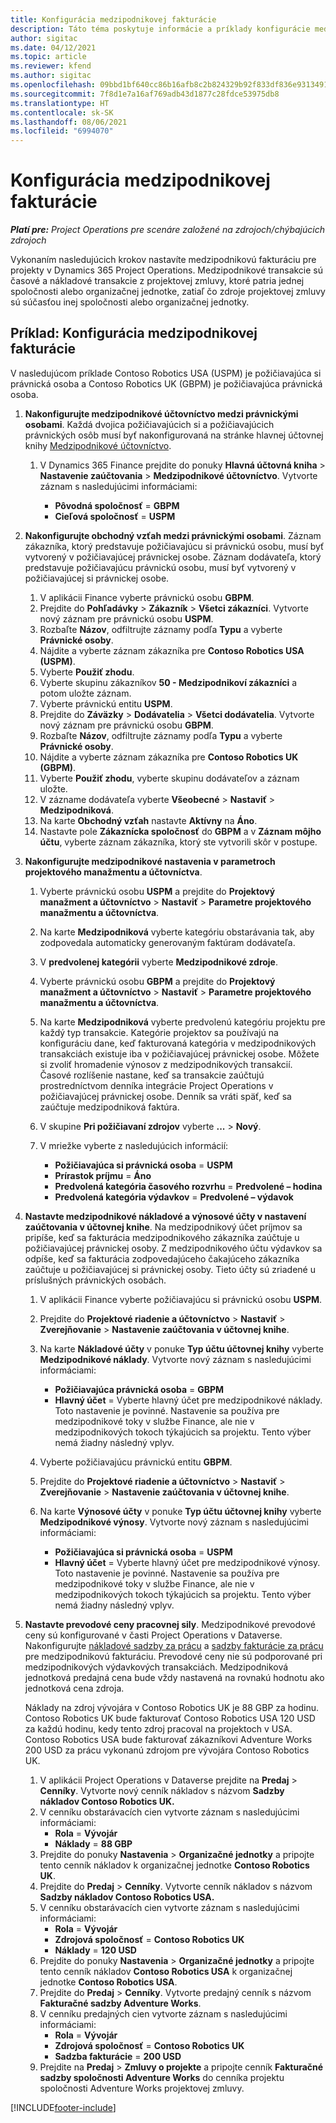 ```yaml
---
title: Konfigurácia medzipodnikovej fakturácie
description: Táto téma poskytuje informácie a príklady konfigurácie medzipodnikovej fakturácie pre projekty.
author: sigitac
ms.date: 04/12/2021
ms.topic: article
ms.reviewer: kfend
ms.author: sigitac
ms.openlocfilehash: 09bbd1bf640cc86b16afb8c2b824329b92f833df836e9313491d57a2f1646440
ms.sourcegitcommit: 7f8d1e7a16af769adb43d1877c28fdce53975db8
ms.translationtype: HT
ms.contentlocale: sk-SK
ms.lasthandoff: 08/06/2021
ms.locfileid: "6994070"
---
```

# <a name="configure-intercompany-invoicing"></a>Konfigurácia medzipodnikovej fakturácie

_**Platí pre:** Project Operations pre scenáre založené na zdrojoch/chýbajúcich zdrojoch_

Vykonaním nasledujúcich krokov nastavíte medzipodnikovú fakturáciu pre projekty v Dynamics 365 Project Operations. Medzipodnikové transakcie sú časové a nákladové transakcie z projektovej zmluvy, ktoré patria jednej spoločnosti alebo organizačnej jednotke, zatiaľ čo zdroje projektovej zmluvy sú súčasťou inej spoločnosti alebo organizačnej jednotky.

## <a name="example-configure-intercompany-invoicing"></a>Príklad: Konfigurácia medzipodnikovej fakturácie

V nasledujúcom príklade Contoso Robotics USA (USPM) je požičiavajúca si právnická osoba a Contoso Robotics UK (GBPM) je požičiavajúca právnická osoba. 

1. **Nakonfigurujte medzipodnikové účtovníctvo medzi právnickými osobami**. Každá dvojica požičiavajúcich si a požičiavajúcich právnických osôb musí byť nakonfigurovaná na stránke hlavnej účtovnej knihy [Medzipodnikové účtovníctvo](/dynamics365/finance/general-ledger/intercompany-accounting-setup).
    
    1. V Dynamics 365 Finance prejdite do ponuky **Hlavná účtovná kniha** > **Nastavenie zaúčtovania** > **Medzipodnikové účtovníctvo**. Vytvorte záznam s nasledujúcimi informáciami:

        - **Pôvodná spoločnosť** = **GBPM**
        - **Cieľová spoločnosť** = **USPM**

2. **Nakonfigurujte obchodný vzťah medzi právnickými osobami**. Záznam zákazníka, ktorý predstavuje požičiavajúcu si právnickú osobu, musí byť vytvorený v požičiavajúcej právnickej osobe. Záznam dodávateľa, ktorý predstavuje požičiavajúcu právnickú osobu, musí byť vytvorený v požičiavajúcej si právnickej osobe.

     1. V aplikácii Finance vyberte právnickú osobu **GBPM**.
     2. Prejdite do **Pohľadávky** > **Zákazník** > **Všetci zákazníci**. Vytvorte nový záznam pre právnickú osobu **USPM**.
     3. Rozbaľte **Názov**, odfiltrujte záznamy podľa **Typu** a vyberte **Právnické osoby**. 
     4. Nájdite a vyberte záznam zákazníka pre **Contoso Robotics USA (USPM)**.
     5. Vyberte **Použiť zhodu**. 
     6. Vyberte skupinu zákazníkov **50 - Medzipodnikoví zákazníci** a potom uložte záznam.
     7. Vyberte právnickú entitu **USPM**.
     8. Prejdite do **Záväzky** > **Dodávatelia** > **Všetci dodávatelia**. Vytvorte nový záznam pre právnickú osobu **GBPM**.
     9. Rozbaľte **Názov**, odfiltrujte záznamy podľa **Typu** a vyberte **Právnické osoby**. 
     10. Nájdite a vyberte záznam zákazníka pre **Contoso Robotics UK (GBPM)**.
     11. Vyberte **Použiť zhodu**, vyberte skupinu dodávateľov a záznam uložte.
     12. V zázname dodávateľa vyberte **Všeobecné** > **Nastaviť** > **Medzipodniková**.
     13. Na karte **Obchodný vzťah** nastavte **Aktívny** na **Áno**.
     14. Nastavte pole **Zákaznícka spoločnosť** do **GBPM** a v **Záznam môjho účtu**, vyberte záznam zákazníka, ktorý ste vytvorili skôr v postupe.

3. **Nakonfigurujte medzipodnikové nastavenia v parametroch projektového manažmentu a účtovníctva**. 

    1. Vyberte právnickú osobu **USPM** a prejdite do **Projektový manažment a účtovníctvo** > **Nastaviť** > **Parametre projektového manažmentu a účtovníctva**.
    2. Na karte **Medzipodniková** vyberte kategóriu obstarávania tak, aby zodpovedala automaticky generovaným faktúram dodávateľa.
    3. V **predvolenej kategórii** vyberte **Medzipodnikové zdroje**.
    4. Vyberte právnickú osobu **GBPM** a prejdite do **Projektový manažment a účtovníctvo** > **Nastaviť** > **Parametre projektového manažmentu a účtovníctva**.
    5. Na karte **Medzipodniková** vyberte predvolenú kategóriu projektu pre každý typ transakcie. Kategórie projektov sa používajú na konfiguráciu dane, keď fakturovaná kategória v medzipodnikových transakciách existuje iba v požičiavajúcej právnickej osobe. Môžete si zvoliť hromadenie výnosov z medzipodnikových transakcií. Časové rozlíšenie nastane, keď sa transakcie zaúčtujú prostredníctvom denníka integrácie Project Operations v požičiavajúcej právnickej osobe. Denník sa vráti späť, keď sa zaúčtuje medzipodniková faktúra.
    6. V skupine **Pri požičiavaní zdrojov** vyberte **...** > **Nový**. 
    7. V mriežke vyberte z nasledujúcich informácií:

          - **Požičiavajúca si právnická osoba** = **USPM**
          - **Prírastok príjmu** = **Áno**
          - **Predvolená kategória časového rozvrhu** = **Predvolené – hodina**
          - **Predvolená kategória výdavkov** = **Predvolené – výdavok**

4. **Nastavte medzipodnikové nákladové a výnosové účty v nastavení zaúčtovania v účtovnej knihe**. Na medzipodnikový účet príjmov sa pripíše, keď sa fakturácia medzipodnikového zákazníka zaúčtuje u požičiavajúcej právnickej osoby. Z medzipodnikového účtu výdavkov sa odpíše, keď sa fakturácia zodpovedajúceho čakajúceho zákazníka zaúčtuje u požičiavajúcej si právnickej osoby. Tieto účty sú zriadené u príslušných právnických osobách. 
      
     1. V aplikácii Finance vyberte požičiavajúcu si právnickú osobu **USPM**. 
     2. Prejdite do **Projektové riadenie a účtovníctvo** > **Nastaviť** > **Zverejňovanie** > **Nastavenie zaúčtovania v účtovnej knihe**. 
     3. Na karte **Nákladové účty** v ponuke **Typ účtu účtovnej knihy** vyberte **Medzipodnikové náklady**. Vytvorte nový záznam s nasledujúcimi informáciami:
      
        - **Požičiavajúca právnická osoba** = **GBPM**
        - **Hlavný účet** = Vyberte hlavný účet pre medzipodnikové náklady. Toto nastavenie je povinné. Nastavenie sa používa pre medzipodnikové toky v službe Finance, ale nie v medzipodnikových tokoch týkajúcich sa projektu. Tento výber nemá žiadny následný vplyv. 
        
     4. Vyberte požičiavajúcu právnickú entitu **GBPM**. 
     5. Prejdite do **Projektové riadenie a účtovníctvo** > **Nastaviť** > **Zverejňovanie** > **Nastavenie zaúčtovania v účtovnej knihe**. 
     6. Na karte **Výnosové účty** v ponuke **Typ účtu účtovnej knihy** vyberte **Medzipodnikové výnosy**. Vytvorte nový záznam s nasledujúcimi informáciami:

        - **Požičiavajúca si právnická osoba** = **USPM**
        - **Hlavný účet** = Vyberte hlavný účet pre medzipodnikové výnosy. Toto nastavenie je povinné. Nastavenie sa používa pre medzipodnikové toky v službe Finance, ale nie v medzipodnikových tokoch týkajúcich sa projektu. Tento výber nemá žiadny následný vplyv. 

5. **Nastavte prevodové ceny pracovnej sily**. Medzipodnikové prevodové ceny sú konfigurované v časti Project Operations v Dataverse. Nakonfigurujte [nákladové sadzby za prácu](../pricing-costing/set-up-labor-cost-rate.md#transfer-pricing-and-costs-for-resources-outside-of-your-division-or-legal-entity) a [sadzby fakturácie za prácu](../pricing-costing/set-up-labor-bill-rate.md#transfer-pricing-or-set-up-bill-rates-for-resources-from-other-organizational-units-or-divisions) pre medzipodnikovú fakturáciu. Prevodové ceny nie sú podporované pri medzipodnikových výdavkových transakciách. Medzipodniková jednotková predajná cena bude vždy nastavená na rovnakú hodnotu ako jednotková cena zdroja.

      Náklady na zdroj vývojára v Contoso Robotics UK je 88 GBP za hodinu. Contoso Robotics UK bude fakturovať Contoso Robotics USA 120 USD za každú hodinu, kedy tento zdroj pracoval na projektoch v USA. Contoso Robotics USA bude fakturovať zákazníkovi Adventure Works 200 USD za prácu vykonanú zdrojom pre vývojára Contoso Robotics UK.

      1. V aplikácii Project Operations v Dataverse prejdite na **Predaj** > **Cenníky**. Vytvorte nový cenník nákladov s názvom **Sadzby nákladov Contoso Robotics UK.** 
      2. V cenníku obstarávacích cien vytvorte záznam s nasledujúcimi informáciami:
         - **Rola** = **Vývojár**
         - **Náklady** = **88 GBP**
      3. Prejdite do ponuky **Nastavenia** > **Organizačné jednotky** a pripojte tento cenník nákladov k organizačnej jednotke **Contoso Robotics UK**.
      4. Prejdite do **Predaj** > **Cenníky**. Vytvorte cenník nákladov s názvom **Sadzby nákladov Contoso Robotics USA.** 
      5. V cenníku obstarávacích cien vytvorte záznam s nasledujúcimi informáciami:
          - **Rola** = **Vývojár**
          - **Zdrojová spoločnosť** = **Contoso Robotics UK**
          - **Náklady** = **120 USD**
      6. Prejdite do ponuky **Nastavenia** > **Organizačné jednotky** a pripojte tento cenník nákladov **Contoso Robotics USA** k organizačnej jednotke **Contoso Robotics USA**.
      7. Prejdite do **Predaj** > **Cenníky**. Vytvorte predajný cenník s názvom **Fakturačné sadzby Adventure Works**. 
      8. V cenníku predajných cien vytvorte záznam s nasledujúcimi informáciami:
          - **Rola** = **Vývojár**
          - **Zdrojová spoločnosť** = **Contoso Robotics UK**
          - **Sadzba fakturácie** = **200 USD**
      9. Prejdite na **Predaj** > **Zmluvy o projekte** a pripojte cenník **Fakturačné sadzby spoločnosti Adventure Works** do cenníka projektu spoločnosti Adventure Works projektovej zmluvy.


[!INCLUDE[footer-include](../includes/footer-banner.md)]
